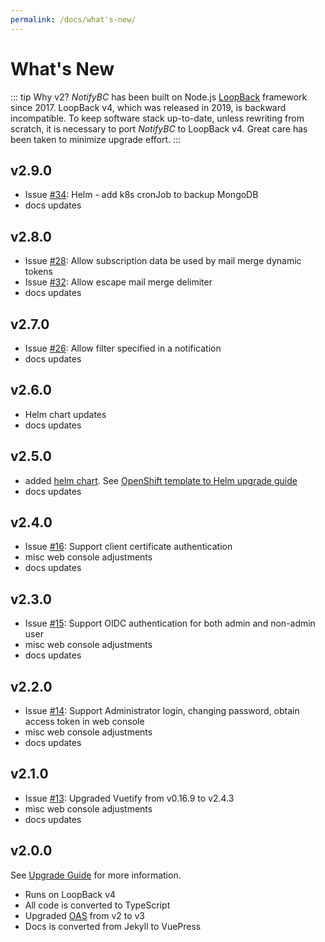 ```yaml
---
permalink: /docs/what's-new/
---
```


# What's New

::: tip Why v2?
_NotifyBC_ has been built on Node.js [LoopBack](https://loopback.io/) framework since 2017. LoopBack v4, which was released in 2019, is backward incompatible. To keep software stack up-to-date, unless rewriting from scratch, it is necessary to port _NotifyBC_ to LoopBack v4. Great care has been taken to minimize upgrade effort.
:::

## v2.9.0

- Issue [#34](https://github.com/bcgov/NotifyBC/issues/34): Helm - add k8s cronJob to backup MongoDB
- docs updates

## v2.8.0

- Issue [#28](https://github.com/bcgov/NotifyBC/issues/28): Allow subscription data be used by mail merge dynamic tokens
- Issue [#32](https://github.com/bcgov/NotifyBC/issues/32): Allow escape mail merge delimiter
- docs updates

## v2.7.0

- Issue [#26](https://github.com/bcgov/NotifyBC/issues/26): Allow filter specified in a notification
- docs updates

## v2.6.0

- Helm chart updates
- docs updates

## v2.5.0

- added [helm chart](https://github.com/bcgov/NotifyBC/tree/main/helm). See [OpenShift template to Helm upgrade guide](../miscellaneous/upgrade.md#openshift-template-to-helm)
- docs updates

## v2.4.0

- Issue [#16](https://github.com/bcgov/NotifyBC/issues/16): Support client certificate authentication
- misc web console adjustments
- docs updates

## v2.3.0

- Issue [#15](https://github.com/bcgov/NotifyBC/issues/15): Support OIDC authentication for both admin and non-admin user
- misc web console adjustments
- docs updates

## v2.2.0

- Issue [#14](https://github.com/bcgov/NotifyBC/issues/14): Support Administrator login, changing password, obtain access token in web console
- misc web console adjustments
- docs updates

## v2.1.0

- Issue [#13](https://github.com/bcgov/NotifyBC/issues/13): Upgraded Vuetify from v0.16.9 to v2.4.3
- misc web console adjustments
- docs updates

## v2.0.0

See [Upgrade Guide](../upgrade/) for more information.

- Runs on LoopBack v4
- All code is converted to TypeScript
- Upgraded [OAS](https://swagger.io/specification/) from v2 to v3
- Docs is converted from Jekyll to VuePress
